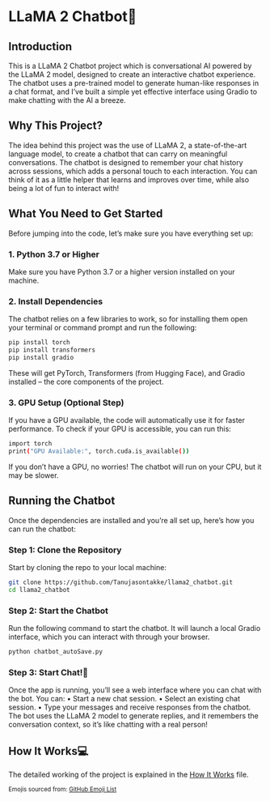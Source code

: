 # LLaMA 2 Chatbot🤖

## Introduction
This is a LLaMA 2 Chatbot project which is conversational AI powered by the LLaMA 2 model, designed to create an interactive chatbot experience. The chatbot uses a pre-trained model to generate human-like responses in a chat format, and I’ve built a simple yet effective interface using Gradio to make chatting with the AI a breeze.

## Why This Project?
The idea behind this project was the use of LLaMA 2, a state-of-the-art language model, to create a chatbot that can carry on meaningful conversations. The chatbot is designed to remember your chat history across sessions, which adds a personal touch to each interaction. You can think of it as a little helper that learns and improves over time, while also being a lot of fun to interact with!

## What You Need to Get Started
Before jumping into the code, let’s make sure you have everything set up:

### 1. Python 3.7 or Higher
Make sure you have Python 3.7 or a higher version installed on your machine.

### 2. Install Dependencies
The chatbot relies on a few libraries to work, so for installing them open your terminal or command prompt and run the following:

```bash
pip install torch 
pip install transformers
pip install gradio
```
These will get PyTorch, Transformers (from Hugging Face), and Gradio installed – the core components of the project.

### 3. GPU Setup (Optional Step)
If you have a GPU available, the code will automatically use it for faster performance. To check if your GPU is accessible, you can run this:

```bash
import torch
print("GPU Available:", torch.cuda.is_available())
```
If you don’t have a GPU, no worries! The chatbot will run on your CPU, but it may be slower.

## Running the Chatbot
Once the dependencies are installed and you’re all set up, here’s how you can run the chatbot:

### Step 1: Clone the Repository
Start by cloning the repo to your local machine:

```bash
git clone https://github.com/Tanujasontakke/llama2_chatbot.git
cd llama2_chatbot
```
### Step 2: Start the Chatbot
Run the following command to start the chatbot. It will launch a local Gradio interface, which you can interact with through your browser.
```bash
python chatbot_autoSave.py
```
### Step 3: Start Chat!💬
Once the app is running, you’ll see a web interface where you can chat with the bot. You can:
	•	Start a new chat session.
	•	Select an existing chat session.
	•	Type your messages and receive responses from the chatbot.
The bot uses the LLaMA 2 model to generate replies, and it remembers the conversation context, so it’s like chatting with a real person!

## How It Works💻
The detailed working of the project is explained in the [How It Works](How_It_Works.md) file.


<sub>Emojis sourced from: [GitHub Emoji List](https://gist.github.com/rxaviers/7360908)</sub>
